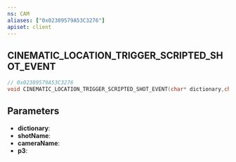 ```yaml
---
ns: CAM
aliases: ["0x02389579A53C3276"]
apiset: client
---
```

## CINEMATIC_LOCATION_TRIGGER_SCRIPTED_SHOT_EVENT

```c
// 0x02389579A53C3276
void CINEMATIC_LOCATION_TRIGGER_SCRIPTED_SHOT_EVENT(char* dictionary,char* shotName,char* cameraName,Any p3);
```


## Parameters
* **dictionary**:
* **shotName**:
* **cameraName**:
* **p3**: